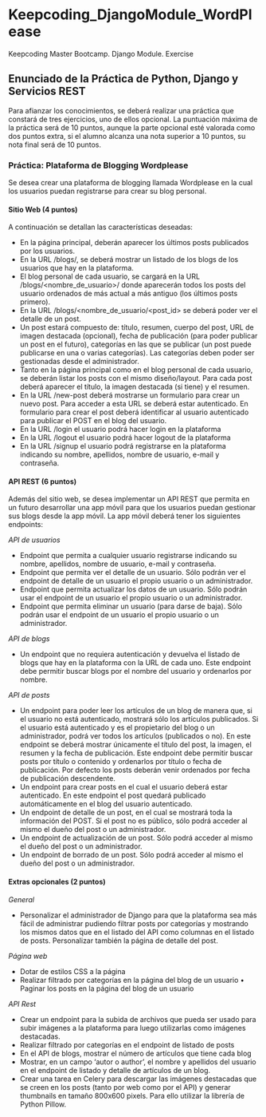 # Keepcoding_DjangoModule_WordPlease
Keepcoding Master Bootcamp. Django Module. Exercise

## Enunciado de la Práctica de Python, Django y Servicios REST
Para afianzar los conocimientos, se deberá realizar una práctica que constará de tres ejercicios, uno de ellos opcional.
La puntuación máxima de la práctica será de 10 puntos, aunque la parte opcional esté valorada como dos puntos extra, si el alumno alcanza una nota superior a 10 puntos, su nota final será de 10 puntos.

### Práctica: Plataforma de Blogging Wordplease
Se desea crear una plataforma de blogging llamada Wordplease en la cual los usuarios puedan registrarse para crear su blog personal.

#### Sitio Web (4 puntos)

A continuación se detallan las características deseadas:
  - En la página principal, deberán aparecer los últimos posts publicados por los usuarios.
  - En la URL /blogs/, se deberá mostrar un listado de los blogs de los usuarios que hay en la
plataforma.
  - El blog personal de cada usuario, se cargará en la URL /blogs/<nombre_de_usuario>/ donde
aparecerán todos los posts del usuario ordenados de más actual a más antiguo (los últimos
posts primero).
  - En la URL /blogs/<nombre_de_usuario/<post_id> se deberá poder ver el detalle de un post.
  - Un post estará compuesto de: título, resumen, cuerpo del post, URL de imagen destacada
(opcional), fecha de publicación (para poder publicar un post en el futuro), categorías en las que se publicar (un post puede publicarse en una o varias categorías). Las categorías deben poder ser gestionadas desde el administrador.
  - Tanto en la página principal como en el blog personal de cada usuario, se deberán listar los posts con el mismo diseño/layout. Para cada post deberá aparecer el título, la imagen destacada (si tiene) y el resumen.
  - En la URL /new-post deberá mostrarse un formulario para crear un nuevo post. Para acceder a esta URL se deberá estar autenticado. En formulario para crear el post deberá identificar al usuario autenticado para publicar el POST en el blog del usuario.
  - En la URL /login el usuario podrá hacer login en la plataforma
  - En la URL /logout el usuario podrá hacer logout de la plataforma
  - En la URL /signup el usuario podrá registrarse en la plataforma indicando su nombre, apellidos,
nombre de usuario, e-mail y contraseña.

#### API REST (6 puntos)

Además del sitio web, se desea implementar un API REST que permita en un futuro desarrollar una app móvil para que los usuarios puedan gestionar sus blogs desde la app móvil.
La app móvil deberá tener los siguientes endpoints:

*API de usuarios*

  - Endpoint que permita a cualquier usuario registrarse indicando su nombre, apellidos, nombre de usuario, e-mail y contraseña.
  - Endpoint que permita ver el detalle de un usuario. Sólo podrán ver el endpoint de detalle de un usuario el propio usuario o un administrador.
  - Endpoint que permita actualizar los datos de un usuario. Sólo podrán usar el endpoint de un usuario el propio usuario o un administrador.
  - Endpoint que permita eliminar un usuario (para darse de baja). Sólo podrán usar el endpoint de un usuario el propio usuario o un administrador.

*API de blogs*
  
  - Un endpoint que no requiera autenticación y devuelva el listado de blogs que hay en la plataforma con la URL de cada uno. Este endpoint debe permitir buscar blogs por el nombre del usuario y ordenarlos por nombre.

*API de posts*

  - Un endpoint para poder leer los artículos de un blog de manera que, si el usuario no está autenticado, mostrará sólo los artículos publicados. Si el usuario está autenticado y es el propietario del blog o un administrador, podrá ver todos los artículos (publicados o no). En este endpoint se deberá mostrar únicamente el título del post, la imagen, el resumen y la fecha de publicación. Este endpoint debe permitir buscar posts por título o contenido y ordenarlos por título o fecha de publicación. Por defecto los posts deberán venir ordenados por fecha de publicación descendente.
  - Un endpoint para crear posts en el cual el usuario deberá estar autenticado. En este endpoint el post quedará publicado automáticamente en el blog del usuario autenticado.
  - Un endpoint de detalle de un post, en el cual se mostrará toda la información del POST. Si el post no es público, sólo podrá acceder al mismo el dueño del post o un administrador.
  - Un endpoint de actualización de un post. Sólo podrá acceder al mismo el dueño del post o un administrador.
  - Un endpoint de borrado de un post. Sólo podrá acceder al mismo el dueño del post o un administrador.
  
#### Extras opcionales (2 puntos) 

*General*

  - Personalizar el administrador de Django para que la plataforma sea más fácil de administrar pudiendo filtrar posts por categorías y mostrando los mismos datos que en el listado del API como columnas en el listado de posts. Personalizar también la página de detalle del post.

*Página web*

  - Dotar de estilos CSS a la página
  - Realizar filtrado por categorías en la página del blog de un usuario • Paginar los posts en la página del blog de un usuario

*API Rest*

  - Crear un endpoint para la subida de archivos que pueda ser usado para subir imágenes a la plataforma para luego utilizarlas como imágenes destacadas.
  - Realizar filtrado por categorías en el endpoint de listado de posts
  - En el API de blogs, mostrar el número de artículos que tiene cada blog
  - Mostrar, en un campo ‘autor o author’, el nombre y apellidos del usuario en el endpoint de
listado y detalle de artículos de un blog.
  - Crear una tarea en Celery para descargar las imágenes destacadas que se creen en los posts
(tanto por web como por el API) y generar thumbnails en tamaño 800x600 pixels. Para ello utilizar la librería de Python Pillow.
